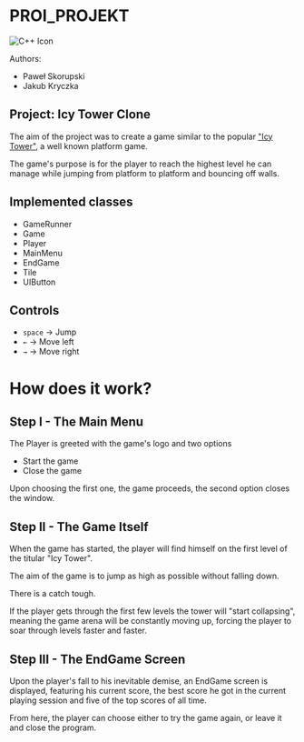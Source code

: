 # PROI_PROJEKT

![C++ Icon](https://img.shields.io/badge/C++-00599C?style=flat-square&logo=C%2B%2B&logoColor=white)


Authors:
- Paweł Skorupski
- Jakub Kryczka

## Project: Icy Tower Clone

The aim of the project was to create a game similar to the popular ["Icy Tower"](https://en.wikipedia.org/wiki/Icy_Tower), a well known platform game.

The game's purpose is for the player to reach the highest level he can manage while jumping from platform to platform and bouncing off walls.

## Implemented classes

- GameRunner
- Game 
- Player
- MainMenu
- EndGame
- Tile
- UIButton

## Controls
- `space` -> Jump
- `←` -> Move left
- `→` -> Move right


# How does it work?

## Step I - The Main Menu

The Player is greeted with the game's logo and two options
- Start the game
- Close the game

Upon choosing the first one, the game proceeds, the second option closes the window.

## Step II - The Game Itself
When the game has started, the player will find himself on the first level of the titular "Icy Tower". 

The aim of the game is to jump as high as possible without falling down.

There is a catch tough.

If the player gets through the first few levels the tower will "start collapsing", meaning the game arena will be constantly moving up, forcing the player to soar through levels faster and faster.

## Step III - The EndGame Screen
Upon the player's fall to his inevitable demise, an EndGame screen is displayed, featuring his current score, the best score he got in the current playing session and five of the top scores of all time.

From here, the player can choose either to try the game again, or leave it and close the program.